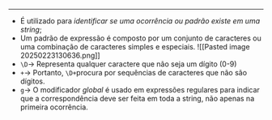 ___
- É utilizado para *identificar se uma ocorrência ou padrão existe em uma string*;
- Um padrão de expressão é composto por um conjunto de caracteres ou uma combinação de caracteres simples e especiais. ![[Pasted image 20250223130636.png]]
- `\D`-> Representa qualquer caractere que não seja um dígito (0-9)
- `+`-> Portanto, `\D+`procura por sequências de caracteres que não são dígitos.
- `g`-> O modificador *global* é usado em expressões regulares para indicar que a correspondência deve ser feita em toda a string, não apenas na primeira ocorrência.